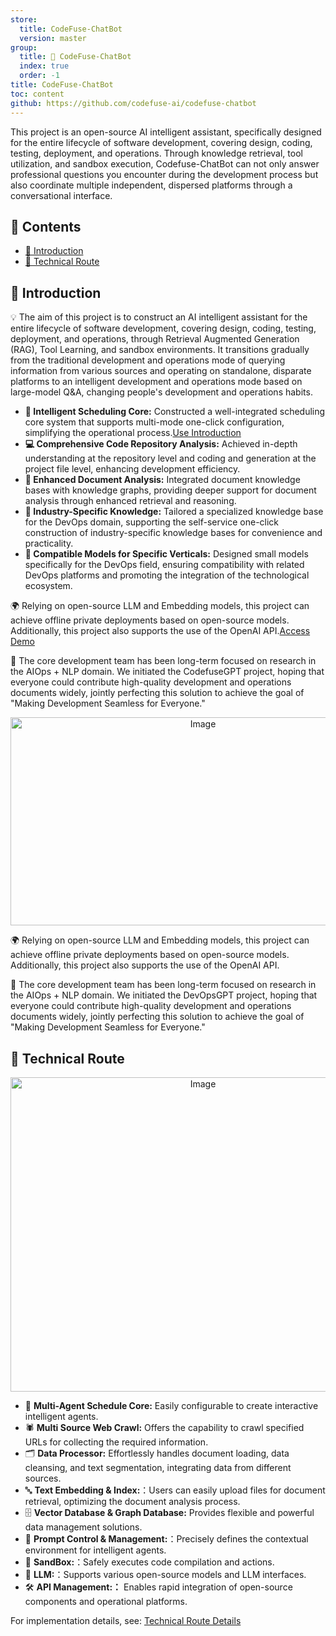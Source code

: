 ```yaml
---
store:
  title: CodeFuse-ChatBot
  version: master
group:
  title: 🌱 CodeFuse-ChatBot
  index: true
  order: -1
title: CodeFuse-ChatBot
toc: content
github: https://github.com/codefuse-ai/codefuse-chatbot
---
```


This project is an open-source AI intelligent assistant, specifically designed for the entire lifecycle of software development, covering design, coding, testing, deployment, and operations. Through knowledge retrieval, tool utilization, and sandbox execution, Codefuse-ChatBot can not only answer professional questions you encounter during the development process but also coordinate multiple independent, dispersed platforms through a conversational interface.

## 📜 Contents

- [🤝 Introduction](#-introduction)
- [🧭 Technical Route](#-technical-route)

## 🤝 Introduction

💡 The aim of this project is to construct an AI intelligent assistant for the entire lifecycle of software development, covering design, coding, testing, deployment, and operations, through Retrieval Augmented Generation (RAG), Tool Learning, and sandbox environments. It transitions gradually from the traditional development and operations mode of querying information from various sources and operating on standalone, disparate platforms to an intelligent development and operations mode based on large-model Q&A, changing people's development and operations habits.

- **🧠 Intelligent Scheduling Core:** Constructed a well-integrated scheduling core system that supports multi-mode one-click configuration, simplifying the operational process.[Use Introduction](/docs/api-docs/MuAgent/overview/multi-agent)
- **💻 Comprehensive Code Repository Analysis:** Achieved in-depth understanding at the repository level and coding and generation at the project file level, enhancing development efficiency.
- **📄 Enhanced Document Analysis:** Integrated document knowledge bases with knowledge graphs, providing deeper support for document analysis through enhanced retrieval and reasoning.
- **🔧 Industry-Specific Knowledge:** Tailored a specialized knowledge base for the DevOps domain, supporting the self-service one-click construction of industry-specific knowledge bases for convenience and practicality.
- **🤖 Compatible Models for Specific Verticals:** Designed small models specifically for the DevOps field, ensuring compatibility with related DevOps platforms and promoting the integration of the technological ecosystem.

🌍 Relying on open-source LLM and Embedding models, this project can achieve offline private deployments based on open-source models. Additionally, this project also supports the use of the OpenAI API.[Access Demo](/docs/developer-docs/CodeFuse-ChatBot/master/fastchat)

👥 The core development team has been long-term focused on research in the AIOps + NLP domain. We initiated the CodefuseGPT project, hoping that everyone could contribute high-quality development and operations documents widely, jointly perfecting this solution to achieve the goal of "Making Development Seamless for Everyone."

<div align=center>
  <img src="https://mdn.alipayobjects.com/huamei_bvbxju/afts/img/A*q13WSrHGwkQAAAAAAAAAAAAADlHYAQ/original" alt="Image" width="600" height="333">
</div>

🌍 Relying on open-source LLM and Embedding models, this project can achieve offline private deployments based on open-source models. Additionally, this project also supports the use of the OpenAI API.

👥 The core development team has been long-term focused on research in the AIOps + NLP domain. We initiated the DevOpsGPT project, hoping that everyone could contribute high-quality development and operations documents widely, jointly perfecting this solution to achieve the goal of "Making Development Seamless for Everyone."

## 🧭 Technical Route

<div align="center">
  <img src="https://mdn.alipayobjects.com/huamei_bvbxju/afts/img/A*ejxYTL2vqhgAAAAAAAAAAAAADlHYAQ/original" alt="Image" width="600" height="503">
</div>

- 🧠 **Multi-Agent Schedule Core:** Easily configurable to create interactive intelligent agents.
- 🕷️ **Multi Source Web Crawl:** Offers the capability to crawl specified URLs for collecting the required information.
- 🗂️ **Data Processor:** Effortlessly handles document loading, data cleansing, and text segmentation, integrating data from different sources.
- 🔤 **Text Embedding & Index:**：Users can easily upload files for document retrieval, optimizing the document analysis process.
- 🗄️ **Vector Database & Graph Database:** Provides flexible and powerful data management solutions.
- 📝 **Prompt Control & Management:**：Precisely defines the contextual environment for intelligent agents.
- 🚧 **SandBox:**：Safely executes code compilation and actions.
- 💬 **LLM:**：Supports various open-source models and LLM interfaces.
- 🛠️ **API Management:：** Enables rapid integration of open-source components and operational platforms.

For implementation details, see: [Technical Route Details](/docs/developer-docs/CodeFuse-ChatBot/master/roadmap)
